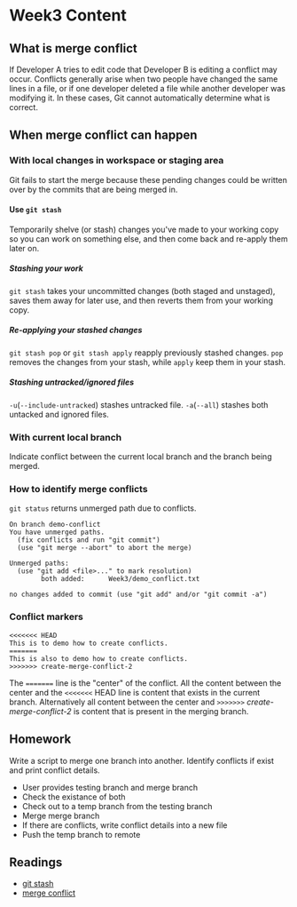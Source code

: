 # Week3 Content

## What is merge conflict

If Developer A tries to edit code that Developer B is editing a conflict may occur.
Conflicts generally arise when two people have changed the same lines in a file, or if one developer deleted a file while another developer was modifying it. In these cases, Git cannot automatically determine what is correct.

## When merge conflict can happen

### With local changes in workspace or staging area

Git fails to start the merge because these pending changes could be written over by the commits that are being merged in.

#### Use `git stash`

Temporarily shelve (or stash) changes you've made to your working copy so you can work on something else, and then come back and re-apply them later on.

##### Stashing your work

`git stash` takes your uncommitted changes (both staged and unstaged), saves them away for later use, and then reverts them from your working copy.

##### Re-applying your stashed changes

`git stash pop` or `git stash apply` reapply previously stashed changes.
`pop` removes the changes from your stash, while `apply` keep them in your stash.

##### Stashing untracked/ignored files

`-u`(`--include-untracked`) stashes untracked file.
`-a`(`--all`) stashes both untacked and ignored files.

### With current local branch

Indicate conflict between the current local branch and the branch being merged.

### How to identify merge conflicts

`git status` returns unmerged path due to conflicts.

```
On branch demo-conflict
You have unmerged paths.
  (fix conflicts and run "git commit")
  (use "git merge --abort" to abort the merge)

Unmerged paths:
  (use "git add <file>..." to mark resolution)
        both added:      Week3/demo_conflict.txt

no changes added to commit (use "git add" and/or "git commit -a")
```

### Conflict markers

```
<<<<<<< HEAD
This is to demo how to create conflicts.
=======
This is also to demo how to create conflicts.
>>>>>>> create-merge-conflict-2
```

The `=======` line is the "center" of the conflict. All the content between the center and the `<<<<<<<` HEAD line is content that exists in the current branch. Alternatively all content between the center and `>>>>>>>` _create-merge-conflict-2_ is content that is present in the merging branch.

## Homework

Write a script to merge one branch into another. Identify conflicts if exist and print conflict details.

- User provides testing branch and merge branch
- Check the existance of both
- Check out to a temp branch from the testing branch
- Merge merge branch
- If there are conflicts, write conflict details into a new file
- Push the temp branch to remote

## Readings

- [git stash](https://www.atlassian.com/git/tutorials/saving-changes/git-stash)
- [merge conflict](https://www.atlassian.com/git/tutorials/using-branches/merge-conflicts)
